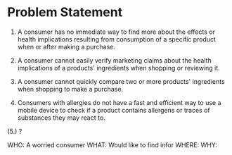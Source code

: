 # Problem Statement

1. A consumer has no immediate way to find more about the effects or 
health implications resulting from consumption of a specific product 
when or after making a purchase.

2. A consumer cannot easily verify marketing claims about the health
implications of a products' ingredients when shopping or reviewing it. 

3. A consumer cannot quickly compare two or more products' ingredients
when shopping to make a purchase. 

4. Consumers with allergies do not have a fast and efficient way to use
a mobile device to check if a product contains allergens or traces of
substances they may react to. 

(5.) ?

WHO: A worried consumer 
WHAT: Would like to find infor
WHERE: 
WHY: 
